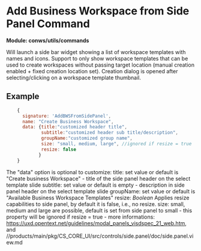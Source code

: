 # Add Business Workspace from Side Panel Command

**Module: conws/utils/commands**

Will launch a side bar widget showing a list of workspace templates with names and icons. Support to only show workspace templates that can be used to create workspaces without passing target location (manual creation enabled + fixed creation location set). Creation dialog is opened after selecting/clicking on a workspace template thumbnail.

## Example

```javascript
    {
      signature: 'AddBWSFromSidePanel',
      name: "Create Business Workspace",
      data: {title:"customized header title",
             subtitle:"customized header sub title/description",
             groupName:"customized group name",
             size: "small, medium, large", //ignored if resize = true
             resize: false
            }
    }
```
The "data" option is optional to customize:
  title:      set value or default is "Create business Workspace" - title of the side panel header on the select template slide
  subtitle:   set value or default is empty  - description in side panel header on the select template slide
  groupName:  set value or default is "Available Business Workspace Templates"
  resize:     *Boolean* Applies resize capabilities to side panel, by default it is false, i.e., no resize.
  size:       small, medium and large are possible, default is set from side panel to small
              - this property will be ignored if resize = true
              - more informations: https://uxd.opentext.net/guidelines/modal_panels_visdspec_21_web.htm, 
                and //products/main/pkg/CS_CORE_UI/src/controls/side.panel/doc/side.panel.view.md
